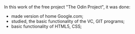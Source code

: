 In this work of the free project "The Odin Project", it was done:
- made version of home Google.com;
- studied, the basic functionality of the VC, GIT programs;
- basic functionality of HTML5, CSS; 